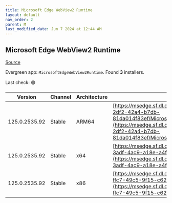 ```yaml
---
title: Microsoft Edge WebView2 Runtime
layout: default
nav_order: 2
parent: M
last_modified_date: Jun 7 2024 at 12:44 AM
---
```


## Microsoft Edge WebView2 Runtime

[Source](https://developer.microsoft.com/en-us/microsoft-edge/webview2/)

Evergreen app: `MicrosoftEdgeWebView2Runtime`. Found **3** installers.

Last check: 🟢

| Version       | Channel | Architecture | URI                                                                                                                                                                                                                                                                                                                            |
| ------------- | ------- | ------------ | ------------------------------------------------------------------------------------------------------------------------------------------------------------------------------------------------------------------------------------------------------------------------------------------------------------------------------ |
| 125.0.2535.92 | Stable  | ARM64        | [https://msedge.sf.dl.delivery.mp.microsoft.com/filestreamingservice/files/c82fa950-2df2-42a4-b7db-81da014f83ef/MicrosoftEdgeWebView2RuntimeInstallerARM64.exe](https://msedge.sf.dl.delivery.mp.microsoft.com/filestreamingservice/files/c82fa950-2df2-42a4-b7db-81da014f83ef/MicrosoftEdgeWebView2RuntimeInstallerARM64.exe) |
| 125.0.2535.92 | Stable  | x64          | [https://msedge.sf.dl.delivery.mp.microsoft.com/filestreamingservice/files/f5f5c37f-3adf-4ac9-a18e-a4f006755559/MicrosoftEdgeWebView2RuntimeInstallerX64.exe](https://msedge.sf.dl.delivery.mp.microsoft.com/filestreamingservice/files/f5f5c37f-3adf-4ac9-a18e-a4f006755559/MicrosoftEdgeWebView2RuntimeInstallerX64.exe)     |
| 125.0.2535.92 | Stable  | x86          | [https://msedge.sf.dl.delivery.mp.microsoft.com/filestreamingservice/files/10398e7a-ffc7-49c5-9f15-c6237540e005/MicrosoftEdgeWebView2RuntimeInstallerX86.exe](https://msedge.sf.dl.delivery.mp.microsoft.com/filestreamingservice/files/10398e7a-ffc7-49c5-9f15-c6237540e005/MicrosoftEdgeWebView2RuntimeInstallerX86.exe)     |
